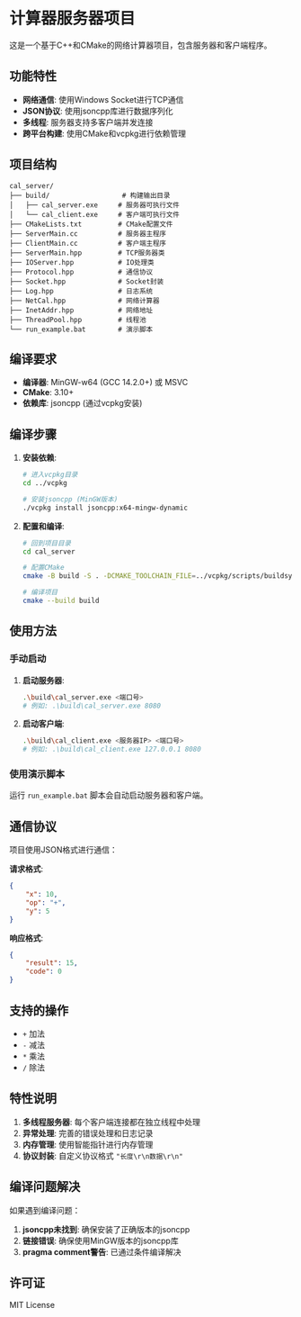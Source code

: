# 计算器服务器项目

这是一个基于C++和CMake的网络计算器项目，包含服务器和客户端程序。

## 功能特性

- **网络通信**: 使用Windows Socket进行TCP通信
- **JSON协议**: 使用jsoncpp库进行数据序列化
- **多线程**: 服务器支持多客户端并发连接
- **跨平台构建**: 使用CMake和vcpkg进行依赖管理

## 项目结构

```
cal_server/
├── build/                  # 构建输出目录
│   ├── cal_server.exe     # 服务器可执行文件
│   └── cal_client.exe     # 客户端可执行文件
├── CMakeLists.txt         # CMake配置文件
├── ServerMain.cc          # 服务器主程序
├── ClientMain.cc          # 客户端主程序
├── ServerMain.hpp         # TCP服务器类
├── IOServer.hpp           # IO处理类
├── Protocol.hpp           # 通信协议
├── Socket.hpp             # Socket封装
├── Log.hpp                # 日志系统
├── NetCal.hpp             # 网络计算器
├── InetAddr.hpp           # 网络地址
├── ThreadPool.hpp         # 线程池
└── run_example.bat        # 演示脚本
```

## 编译要求

- **编译器**: MinGW-w64 (GCC 14.2.0+) 或 MSVC
- **CMake**: 3.10+
- **依赖库**: jsoncpp (通过vcpkg安装)

## 编译步骤

1. **安装依赖**:
   ```bash
   # 进入vcpkg目录
   cd ../vcpkg
   
   # 安装jsoncpp (MinGW版本)
   ./vcpkg install jsoncpp:x64-mingw-dynamic
   ```

2. **配置和编译**:
   ```bash
   # 回到项目目录
   cd cal_server
   
   # 配置CMake
   cmake -B build -S . -DCMAKE_TOOLCHAIN_FILE=../vcpkg/scripts/buildsystems/vcpkg.cmake -G "MinGW Makefiles"
   
   # 编译项目
   cmake --build build
   ```

## 使用方法

### 手动启动

1. **启动服务器**:
   ```bash
   .\build\cal_server.exe <端口号>
   # 例如: .\build\cal_server.exe 8080
   ```

2. **启动客户端**:
   ```bash
   .\build\cal_client.exe <服务器IP> <端口号>
   # 例如: .\build\cal_client.exe 127.0.0.1 8080
   ```

### 使用演示脚本

运行 `run_example.bat` 脚本会自动启动服务器和客户端。

## 通信协议

项目使用JSON格式进行通信：

**请求格式**:
```json
{
    "x": 10,
    "op": "+",
    "y": 5
}
```

**响应格式**:
```json
{
    "result": 15,
    "code": 0
}
```

## 支持的操作

- `+` 加法
- `-` 减法
- `*` 乘法
- `/` 除法

## 特性说明

1. **多线程服务器**: 每个客户端连接都在独立线程中处理
2. **异常处理**: 完善的错误处理和日志记录
3. **内存管理**: 使用智能指针进行内存管理
4. **协议封装**: 自定义协议格式 `"长度\r\n数据\r\n"`

## 编译问题解决

如果遇到编译问题：

1. **jsoncpp未找到**: 确保安装了正确版本的jsoncpp
2. **链接错误**: 确保使用MinGW版本的jsoncpp库
3. **pragma comment警告**: 已通过条件编译解决

## 许可证

MIT License 